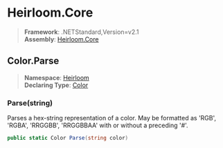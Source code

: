 # Heirloom.Core

> **Framework**: .NETStandard,Version=v2.1  
> **Assembly**: [Heirloom.Core][0]  

## Color.Parse

> **Namespace**: [Heirloom][0]  
> **Declaring Type**: [Color][1]  

### Parse(string)

Parses a hex-string representation of a color. May be formatted as 'RGB', 'RGBA', 'RRGGBB', 'RRGGBBAA' with or without a preceding '#'.

```cs
public static Color Parse(string color)
```

[0]: ../../../Heirloom.Core.md
[1]: ../Color.md
